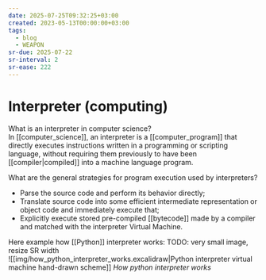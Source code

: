 ```yaml
---
date: 2025-07-25T09:32:25+03:00
created: 2023-05-13T00:00:00+03:00
tags:
  - blog
  - WEAPON
sr-due: 2025-07-22
sr-interval: 2
sr-ease: 222
---
```


# Interpreter (computing)

What is an interpreter in computer science?
<br class="f">
In [[computer_science]], an interpreter is a [[computer_program]] that directly executes instructions written in a programming or scripting language, without requiring them previously to have been [[compiler|compiled]] into a machine language program.

What are the general strategies for program execution used by interpreters?
<br class="f">
- Parse the source code and perform its behavior directly;
- Translate source code into some efficient intermediate representation or object code and immediately execute that;
- Explicitly execute stored pre-compiled [[bytecode]] made by a compiler and matched with the interpreter Virtual Machine. <!--SR:!2025-08-02,2,202-->

Here example how [[Python]] interpreter works:
TODO: very small image, resize SR width
<br class="f">
![[img/how_python_interpreter_works.excalidraw|Python interpreter virtual machine hand-drawn scheme]]
_How python interpreter works_ <!--SR:!2025-08-05,4,222-->
